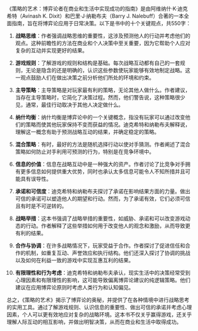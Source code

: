《策略的艺术：博弈论者在商业和生活中实现成功的指南》是由阿维纳什·K·迪克希特（Avinash K. Dixit）和巴里·J·纳勒布夫（Barry J. Nalebuff）合著的一本全面指南，旨在将博弈论应用于日常决策。以下是书中的十个关键观点，共550字：

1. **战略思维**：作者强调战略思维的重要性，这涉及预测他人的行动并考虑他们的观点。这种前瞻性的方法在商业和个人决策中至关重要，因为它帮助个人应对复杂的互动并实现更好的结果。

2. **游戏规则**：了解游戏的规则和结构是基础。每次战略互动都有自己的一套规则，无论是隐含的还是明确的，认识这些参数使玩家能够有效地制定战略。这一观点鼓励人们在做出决策之前分析他们所处的环境和约束。

3. **主导策略**：主导策略是对玩家最有利的策略，无论其他人做什么。作者建议，当存在主导策略时，它简化了决策过程。然而，他们警告说，这种策略很少见，通常，最佳行动取决于其他人决定做什么。

4. **纳什均衡**：纳什均衡是博弈论中的一个关键概念，指没有玩家可以通过改变他们的策略而使其他玩家保持不变而获益的情况。迪克希特和纳勒布夫解释说，理解这一概念有助于预测战略互动的结果，并确定稳定的策略。

5. **混合策略**：有时，最好的方法是随机选择行动以使对手猜测。作者阐述了混合策略如何防止对手利用可预测的行为，特别是在竞争环境中。

6. **信息的价值**：信息在战略互动中是一种强大的资产。作者讨论了比竞争对手拥有更多信息如何提供重大优势，同时也承认太多信息可能令人不知所措并且可能具有误导性。

7. **承诺和可信度**：迪克希特和纳勒布夫探讨了承诺在影响结果方面的力量。做出可信的承诺可以塑造他人的期望和行动。然而，为了承诺有效，它们必须可信且有时是不可逆转的。

8. **战略举措**：这本书强调了战略举措的重要性，如威胁、承诺和可以改变游戏动态的行动。作者解释了这些举措如何用于改变他人的观念和激励，从而导致更有利的结果。

9. **合作与协调**：在许多战略情况下，玩家受益于合作。作者探讨了促进信任和合作的机制，如重复互动、声誉效应和执行结构。他们还深入探讨了协调的挑战以及如何在利益一致的游戏中实现互惠互利的结果。

10. **有限理性和行为考虑**：迪克希特和纳勒布夫承认，现实生活中的决策经常受到心理因素和有限理性的影响，这可能导致偏离博弈论建议的纯逻辑策略。他们建议在应用博弈论原则时考虑人类行为和认知偏见。

总之，《策略的艺术》揭示了博弈论的奥秘，并提供了在各种情境中进行战略思考的实用工具。通过了解游戏规则、认识信息的重要性、做出可信的承诺并考虑心理因素，个人可以更有效地应对复杂的战略环境。这本书不仅关乎赢得游戏，还关乎理解人际互动的相互影响，并做出明智决策，从而在商业和生活中取得成功。